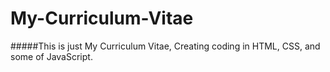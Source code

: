 # My-Curriculum-Vitae
#####This is just My Curriculum Vitae, Creating coding in HTML, CSS, and some of JavaScript.
